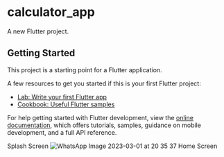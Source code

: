 # calculator_app

A new Flutter project.

## Getting Started

This project is a starting point for a Flutter application.

A few resources to get you started if this is your first Flutter project:

- [Lab: Write your first Flutter app](https://docs.flutter.dev/get-started/codelab)
- [Cookbook: Useful Flutter samples](https://docs.flutter.dev/cookbook)

For help getting started with Flutter development, view the
[online documentation](https://docs.flutter.dev/), which offers tutorials,
samples, guidance on mobile development, and a full API reference.

Splash Screen
![WhatsApp Image 2023-03-01 at 20 35 37](https://user-images.githubusercontent.com/120441699/222187360-47e592df-6978-481e-800c-6571c0db6691.jpg)
Home Screen
